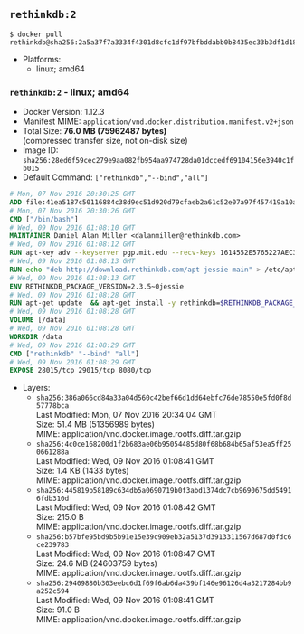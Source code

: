## `rethinkdb:2`

```console
$ docker pull rethinkdb@sha256:2a5a37f7a3334f4301d8cfc1df97bfbddabb0b8435ec33b3df1d18a8b8ad0b60
```

-	Platforms:
	-	linux; amd64

### `rethinkdb:2` - linux; amd64

-	Docker Version: 1.12.3
-	Manifest MIME: `application/vnd.docker.distribution.manifest.v2+json`
-	Total Size: **76.0 MB (75962487 bytes)**  
	(compressed transfer size, not on-disk size)
-	Image ID: `sha256:28ed6f59cec279e9aa082fb954aa974728da01dccedf69104156e3940c1fb015`
-	Default Command: `["rethinkdb","--bind","all"]`

```dockerfile
# Mon, 07 Nov 2016 20:30:25 GMT
ADD file:41ea5187c50116884c38d9ec51d920d79cfaeb2a61c52e07a97f457419a10a4f in / 
# Mon, 07 Nov 2016 20:30:26 GMT
CMD ["/bin/bash"]
# Wed, 09 Nov 2016 01:08:10 GMT
MAINTAINER Daniel Alan Miller <dalanmiller@rethinkdb.com>
# Wed, 09 Nov 2016 01:08:12 GMT
RUN apt-key adv --keyserver pgp.mit.edu --recv-keys 1614552E5765227AEC39EFCFA7E00EF33A8F2399
# Wed, 09 Nov 2016 01:08:13 GMT
RUN echo "deb http://download.rethinkdb.com/apt jessie main" > /etc/apt/sources.list.d/rethinkdb.list
# Wed, 09 Nov 2016 01:08:13 GMT
ENV RETHINKDB_PACKAGE_VERSION=2.3.5~0jessie
# Wed, 09 Nov 2016 01:08:28 GMT
RUN apt-get update 	&& apt-get install -y rethinkdb=$RETHINKDB_PACKAGE_VERSION 	&& rm -rf /var/lib/apt/lists/*
# Wed, 09 Nov 2016 01:08:28 GMT
VOLUME [/data]
# Wed, 09 Nov 2016 01:08:28 GMT
WORKDIR /data
# Wed, 09 Nov 2016 01:08:29 GMT
CMD ["rethinkdb" "--bind" "all"]
# Wed, 09 Nov 2016 01:08:29 GMT
EXPOSE 28015/tcp 29015/tcp 8080/tcp
```

-	Layers:
	-	`sha256:386a066cd84a33a04d560c42bef66d1dd64ebfc76de78550e5fd0f8d57778bca`  
		Last Modified: Mon, 07 Nov 2016 20:34:04 GMT  
		Size: 51.4 MB (51356989 bytes)  
		MIME: application/vnd.docker.image.rootfs.diff.tar.gzip
	-	`sha256:4c0ce168200d1f2b683ae06b95054485d80f68b684b65af53ea5ff250661288a`  
		Last Modified: Wed, 09 Nov 2016 01:08:41 GMT  
		Size: 1.4 KB (1433 bytes)  
		MIME: application/vnd.docker.image.rootfs.diff.tar.gzip
	-	`sha256:445819b58189c634db5a0690719b0f3abd1374dc7cb9690675dd54916fdb310d`  
		Last Modified: Wed, 09 Nov 2016 01:08:42 GMT  
		Size: 215.0 B  
		MIME: application/vnd.docker.image.rootfs.diff.tar.gzip
	-	`sha256:b57bfe95bd9b5b91e15e39c909eb32a5137d3913311567d687d0fdc6ce239783`  
		Last Modified: Wed, 09 Nov 2016 01:08:47 GMT  
		Size: 24.6 MB (24603759 bytes)  
		MIME: application/vnd.docker.image.rootfs.diff.tar.gzip
	-	`sha256:29409880b303eebc6d1f69f6ab6da439bf146e96126d4a3217284bb9a252c594`  
		Last Modified: Wed, 09 Nov 2016 01:08:41 GMT  
		Size: 91.0 B  
		MIME: application/vnd.docker.image.rootfs.diff.tar.gzip
